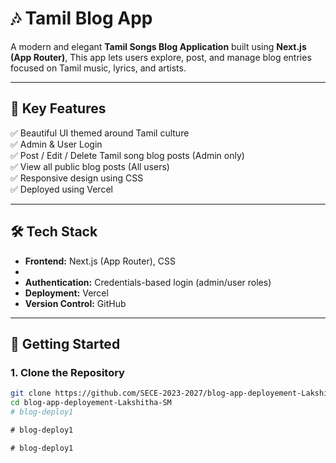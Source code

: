 # 🎶 Tamil Blog App 

A modern and elegant **Tamil Songs Blog Application** built using **Next.js (App Router)**, This app lets users explore, post, and manage blog entries focused on Tamil music, lyrics, and artists.

---

## 🌟 Key Features

✅ Beautiful UI themed around Tamil culture  
✅ Admin & User Login  
✅ Post / Edit / Delete Tamil song blog posts (Admin only)  
✅ View all public blog posts (All users)  
✅ Responsive design using  CSS  
✅ Deployed using Vercel  


---

## 🛠 Tech Stack

- **Frontend:** Next.js (App Router),  CSS  
- 
- **Authentication:** Credentials-based login (admin/user roles)  
- **Deployment:** Vercel  
- **Version Control:** GitHub  

---


## 🚀 Getting Started

### 1. Clone the Repository

```bash
git clone https://github.com/SECE-2023-2027/blog-app-deployement-Lakshitha-SM.git
cd blog-app-deployement-Lakshitha-SM
#   b l o g - d e p l o y 1  
 #   b l o g - d e p l o y 1  
 #   b l o g - d e p l o y 1  
 
